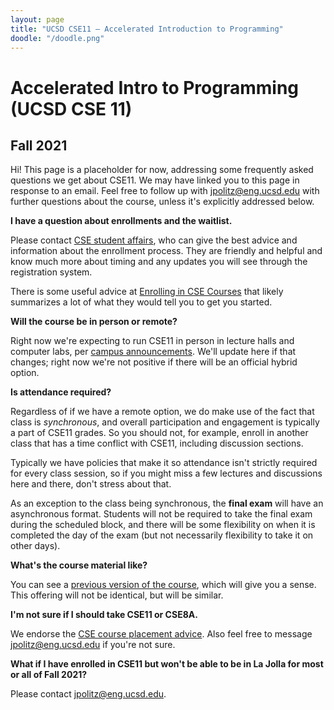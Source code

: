 ```yaml
---
layout: page
title: "UCSD CSE11 – Accelerated Introduction to Programming"
doodle: "/doodle.png"
---
```


# Accelerated Intro to Programming (UCSD CSE 11)
## Fall 2021

Hi! This page is a placeholder for now, addressing some frequently asked
questions we get about CSE11. We may have linked you to this page in response
to an email. Feel free to follow up with jpolitz@eng.ucsd.edu with further
questions about the course, unless it's explicitly addressed below.

**I have a question about enrollments and the waitlist.**

Please contact [CSE student
affairs](https://cse.ucsd.edu/undergraduate/undergraduate/advising/cse-student-affairs-office-hours),
who can give the best advice and information about the enrollment process. They
are friendly and helpful and know much more about timing and any updates you
will see through the registration system.

There is some useful advice at [Enrolling in CSE
Courses](https://cse.ucsd.edu/undergraduate/courses/enrolling-cse-courses) that
likely summarizes a lot of what they would tell you to get you started.

**Will the course be in person or remote?**

Right now we're expecting to run CSE11 in person in lecture halls and computer
labs, per [campus
announcements](https://adminrecords.ucsd.edu/Notices/2021/2021-4-5-3.html?_ga=2.68189841.1679226630.1617638163-1407889900.1563300100).
We'll update here if that changes; right now we're not positive if there will
be an official hybrid option.

**Is attendance required?**

Regardless of if we have a remote option, we do make use of the fact that class
is *synchronous*, and overall participation and engagement is typically a part
of CSE11 grades. So you should not, for example, enroll in another class that
has a time conflict with CSE11, including discussion sections.

Typically we have policies that make it so attendance isn't strictly required
for every class session, so if you might miss a few lectures and discussions
here and there, don't stress about that.  

As an exception to the class being synchronous, the **final exam** will have an
asynchronous format. Students will not be required to take the final exam
during the scheduled block, and there will be some flexibility on when it is
completed the day of the exam (but not necessarily flexibility to take it on
other days).

**What's the course material like?**

You can see a [previous version of the
course](https://ucsd-cse11-s20.github.io/), which will give you a sense. This
offering will not be identical, but will be similar.

**I'm not sure if I should take CSE11 or CSE8A.**

We endorse the [CSE course placement
advice](https://cse.ucsd.edu/index.php/undergraduate/courses/cse-course-placement-advice).
Also feel free to message jpolitz@eng.ucsd.edu if you're not sure.

**What if I have enrolled in CSE11 but won't be able to be in La Jolla for most
or all of Fall 2021?**

Please contact jpolitz@eng.ucsd.edu.

